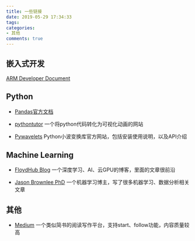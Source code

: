 ```yaml
---
title: 一些链接
date: 2019-05-29 17:34:33
tags:
categories:
- 其他
comments: true
---
```



## 嵌入式开发
[ARM Developer Document](http://infocenter.arm.com/help/index.jsp?topic=/com.arm.doc.dui0472m/vfb1478006546674.html#)

## Python
* [Pandas官方文档](http://pandas.pydata.org/)

* [pythontutor](http://www.pythontutor.com/)
一个将python代码转化为可视化动画的网站

* [Pywavelets](https://pywavelets.readthedocs.io/en/latest/)
Python小波变换库官方网站，包括安装使用说明，以及API介绍

## Machine Learning
* [FloydHub Blog](https://blog.floydhub.com/)
一个深度学习、AI、云GPU的博客，里面的文章很前沿

* [Jason Brownlee PhD](https://machinelearningmastery.com/)
一个机器学习博主，写了很多机器学习、数据分析相关文章

## 其他
* [Medium](https://medium.com/)
一个类似简书的阅读写作平台，支持start、follow功能，内容质量较高
